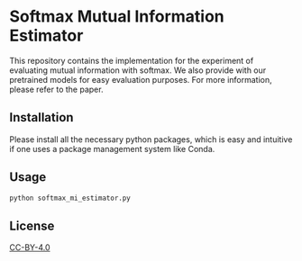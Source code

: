 # Softmax Mutual Information Estimator

This repository contains the implementation for the experiment of 
evaluating mutual information with softmax. We also provide with 
our pretrained models for easy evaluation purposes. For more information, 
please refer to the paper. 

## Installation

Please install all the necessary python packages, which is easy
and intuitive if one uses a package management system like Conda.

## Usage

```bash
python softmax_mi_estimator.py
```

## License
[CC-BY-4.0](https://choosealicense.com/licenses/cc-by-4.0/)